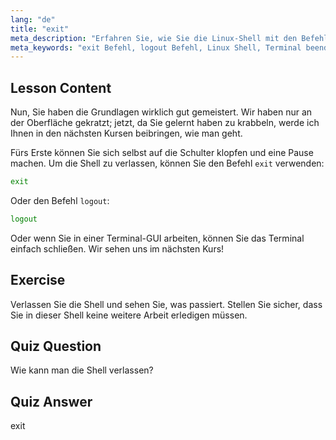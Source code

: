 ```yaml
---
lang: "de"
title: "exit"
meta_description: "Erfahren Sie, wie Sie die Linux-Shell mit den Befehlen 'exit' oder 'logout' verlassen. Verstehen Sie die grundlegende Shell-Navigation für Anfänger. Beginnen Sie noch heute Ihre Linux-Reise!"
meta_keywords: "exit Befehl, logout Befehl, Linux Shell, Terminal beenden, Linux Grundlagen, Linux für Anfänger, Linux Tutorial"
---
```


## Lesson Content

Nun, Sie haben die Grundlagen wirklich gut gemeistert. Wir haben nur an der Oberfläche gekratzt; jetzt, da Sie gelernt haben zu krabbeln, werde ich Ihnen in den nächsten Kursen beibringen, wie man geht.

Fürs Erste können Sie sich selbst auf die Schulter klopfen und eine Pause machen. Um die Shell zu verlassen, können Sie den Befehl `exit` verwenden:

```bash
exit
```

Oder den Befehl `logout`:

```bash
logout
```

Oder wenn Sie in einer Terminal-GUI arbeiten, können Sie das Terminal einfach schließen. Wir sehen uns im nächsten Kurs!

## Exercise

Verlassen Sie die Shell und sehen Sie, was passiert. Stellen Sie sicher, dass Sie in dieser Shell keine weitere Arbeit erledigen müssen.

## Quiz Question

Wie kann man die Shell verlassen?

## Quiz Answer

exit
